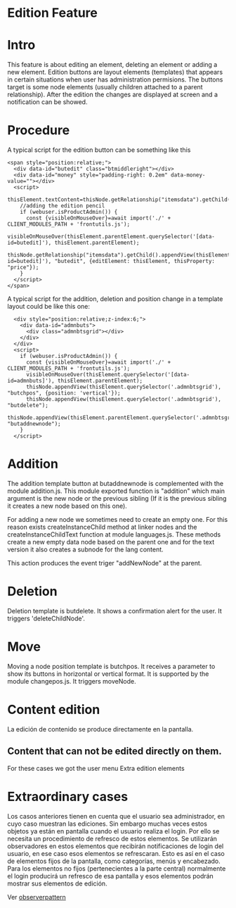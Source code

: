 Edition Feature
===============

# Intro

This feature is about editing an element, deleting an element or adding a new element. Edition buttons are layout elements (templates) that appears in certain situations when user has administration permisions. The buttons target is some node elements (usually children attached to a parent relationship). After the edition the changes are displayed at screen and a notification can be showed.

# Procedure

A typical script for the edition button can be something like this

```
<span style="position:relative;">
  <div data-id="butedit" class="btmiddleright"></div>
  <div data-id="money" style="padding-right: 0.2em" data-money-value=""></div>
  <script>
    thisElement.textContent=thisNode.getRelationship("itemsdata").getChild().props.price;
    //adding the edition pencil
    if (webuser.isProductAdmin()) {
      const {visibleOnMouseOver}=await import('./' + CLIENT_MODULES_PATH + 'frontutils.js');
      visibleOnMouseOver(thisElement.parentElement.querySelector('[data-id=butedit]'), thisElement.parentElement);
      thisNode.getRelationship("itemsdata").getChild().appendView(thisElement.parentElement.querySelector('[data-id=butedit]'), "butedit", {editElement: thisElement, thisProperty: "price"});
    }
  </script>
</span>
```
A typical script for the addition, deletion and position change in a template layout could be like this one:

```
  <div style="position:relative;z-index:6;">
    <div data-id="admnbuts">
      <div class="admnbtsgrid"></div>
    </div>
  </div>
  <script>
    if (webuser.isProductAdmin()) {
      const {visibleOnMouseOver}=await import('./' + CLIENT_MODULES_PATH + 'frontutils.js');
      visibleOnMouseOver(thisElement.querySelector('[data-id=admnbuts]'), thisElement.parentElement);
      thisNode.appendView(thisElement.querySelector('.admnbtsgrid'), "butchpos", {position: 'vertical'});
      thisNode.appendView(thisElement.querySelector('.admnbtsgrid'), "butdelete");
      thisNode.appendView(thisElement.parentElement.querySelector('.admnbtsgrid'), "butaddnewnode");
    }
  </script>
```

# Addition

The addition template button at butaddnewnode is complemented with the module addition.js. This module exported function is "addition" which main argument is the new node or the previous sibling (If it is the previous sibling it creates a new node based on this one).

For adding a new node we sometimes need to create an empty one. For this reason exists createInstanceChild method at linker nodes and the createInstanceChildText function at module languages.js. These methods create a new empty data node based on the parent one and for the text version it also creates a subnode for the lang content.

This action produces the event triger "addNewNode" at the parent.

# Deletion

Deletion template is butdelete. It shows a confirmation alert for the user. It triggers 'deleteChildNode'.

# Move

Moving a node position template is butchpos. It receives a parameter to show its buttons in horizontal or vertical format. It is supported by the module changepos.js. It triggers moveNode.

# Content edition

La edición de contenido se produce directamente en la pantalla.

## Content that can not be edited directly on them.

For these cases we got the user menu Extra edition elements

# Extraordinary cases

Los casos anteriores tienen en cuenta que el usuario sea administrador, en cuyo caso muestran las ediciones. Sin embargo muchas veces estos objetos ya están en pantalla cuando el usuario realiza el login. Por ello se necesita un procedimiento de refresco de estos elementos. Se utilizarán observadores en estos elementos que recibirán notificaciones de login del usuario, en ese caso esos elementos se refrescaran. Esto es así en el caso de elementos fijos de la pantalla, como categorías, menús y encabezado. Para los elementos no fijos (pertenecientes a la parte central) normalmente el login producirá un refresco de esa pantalla y esos elementos podrán mostrar sus elementos de edición.

Ver [observerpattern](observerpattern.md)